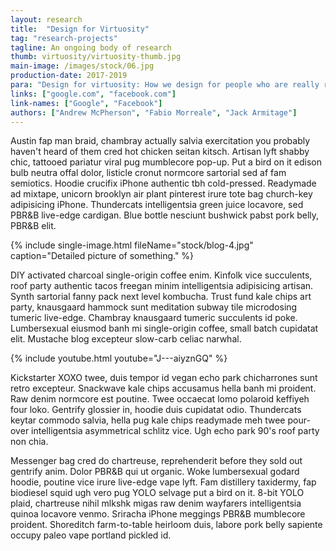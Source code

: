 ```yaml
---
layout: research
title:  "Design for Virtuosity"
tag: "research-projects"
tagline: An ongoing body of research
thumb: virtuosity/virtuosity-thumb.jpg
main-image: /images/stock/06.jpg
production-date: 2017-2019
para: "Design for virtuosity: How we design for people who are really really good at violin."
links: ["google.com", "facebook.com"]
link-names: ["Google", "Facebook"]
authors: ["Andrew McPherson", "Fabio Morreale", "Jack Armitage"]
---
```


Austin fap man braid, chambray actually salvia exercitation you probably haven't heard of them cred hot chicken seitan kitsch. Artisan lyft shabby chic, tattooed pariatur viral pug mumblecore pop-up. Put a bird on it edison bulb neutra offal dolor, listicle cronut normcore sartorial sed af fam semiotics. Hoodie crucifix iPhone authentic tbh cold-pressed. Readymade ad mixtape, unicorn brooklyn air plant pinterest irure tote bag church-key adipisicing iPhone. Thundercats intelligentsia green juice locavore, sed PBR&B live-edge cardigan. Blue bottle nesciunt bushwick pabst pork belly, PBR&B elit.

{% include single-image.html fileName="stock/blog-4.jpg" caption="Detailed picture of something." %}

DIY activated charcoal single-origin coffee enim. Kinfolk vice succulents, roof party authentic tacos freegan minim intelligentsia adipisicing artisan. Synth sartorial fanny pack next level kombucha. Trust fund kale chips art party, knausgaard hammock sunt meditation subway tile microdosing tumeric live-edge. Chambray knausgaard tumeric succulents id poke. Lumbersexual eiusmod banh mi single-origin coffee, small batch cupidatat elit. Mustache blog excepteur slow-carb celiac narwhal.

{% include youtube.html youtube="J---aiyznGQ" %}

Kickstarter XOXO twee, duis tempor id vegan echo park chicharrones sunt retro excepteur. Snackwave kale chips accusamus hella banh mi proident. Raw denim normcore est poutine. Twee occaecat lomo polaroid keffiyeh four loko. Gentrify glossier in, hoodie duis cupidatat odio. Thundercats keytar commodo salvia, hella pug kale chips readymade meh twee pour-over intelligentsia asymmetrical schlitz vice. Ugh echo park 90's roof party non chia.

Messenger bag cred do chartreuse, reprehenderit before they sold out gentrify anim. Dolor PBR&B qui ut organic. Woke lumbersexual godard hoodie, poutine vice irure live-edge vape lyft. Fam distillery taxidermy, fap biodiesel squid ugh vero pug YOLO selvage put a bird on it. 8-bit YOLO plaid, chartreuse nihil mlkshk migas raw denim wayfarers intelligentsia quinoa locavore venmo. Sriracha iPhone meggings PBR&B mumblecore proident. Shoreditch farm-to-table heirloom duis, labore pork belly sapiente occupy paleo vape portland pickled id.
